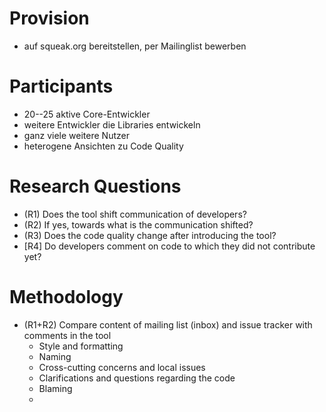 # Provision
- auf squeak.org bereitstellen, per Mailinglist bewerben

# Participants
- 20--25 aktive Core-Entwickler 
- weitere Entwickler die Libraries entwickeln 
- ganz viele weitere Nutzer
- heterogene Ansichten zu Code Quality

# Research Questions
- (R1) Does the tool shift communication of developers? 
- (R2) If yes, towards what is the communication shifted? 
- (R3) Does the code quality change after introducing the tool?
- [R4] Do developers comment on code to which they did not contribute yet?

# Methodology
- (R1+R2) Compare content of mailing list (inbox) and issue tracker with comments in the tool
  - Style and formatting 
  - Naming
  - Cross-cutting concerns and local issues
  - Clarifications and questions regarding the code
  - Blaming
  - 
